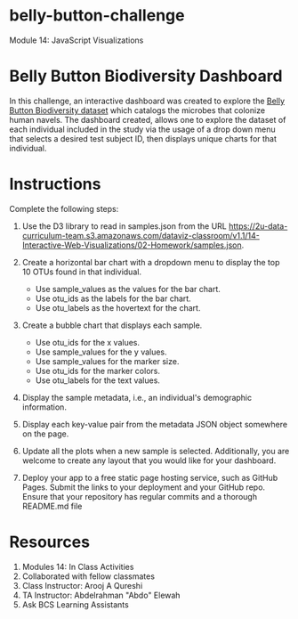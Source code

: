 # belly-button-challenge
Module 14: JavaScript Visualizations

# Belly Button Biodiversity Dashboard 

In this challenge, an interactive dashboard was created to explore the [Belly Button Biodiversity dataset](http://robdunnlab.com/projects/belly-button-biodiversity/) which catalogs the microbes that colonize human navels.
The dashboard created, allows one to explore the dataset of each individual included in the study via the usage of a drop down menu that selects a desired test subject ID, then displays unique charts for that individual.

# Instructions

Complete the following steps:

1. Use the D3 library to read in samples.json from the URL https://2u-data-curriculum-team.s3.amazonaws.com/dataviz-classroom/v1.1/14-Interactive-Web-Visualizations/02-Homework/samples.json.

2. Create a horizontal bar chart with a dropdown menu to display the top 10 OTUs found in that individual.
  	- Use sample_values as the values for the bar chart.
	- Use otu_ids as the labels for the bar chart.
	- Use otu_labels as the hovertext for the chart.

3. Create a bubble chart that displays each sample.
	- Use otu_ids for the x values.
	- Use sample_values for the y values.
	- Use sample_values for the marker size.
	- Use otu_ids for the marker colors.
	- Use otu_labels for the text values.

4. Display the sample metadata, i.e., an individual's demographic information.

5. Display each key-value pair from the metadata JSON object somewhere on the page.
6. Update all the plots when a new sample is selected. Additionally, you are welcome to create any layout that you would like for your dashboard.
7. Deploy your app to a free static page hosting service, such as GitHub Pages. Submit the links to your deployment and your GitHub repo. Ensure that your repository has regular commits and a thorough README.md file
   
# Resources
1. Modules 14: In Class Activities
2. Collaborated with fellow classmates
3. Class Instructor: Arooj A Qureshi
4. TA Instructor: Abdelrahman "Abdo" Elewah
5. Ask BCS Learning Assistants
